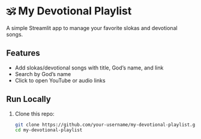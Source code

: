 # 🕉️ My Devotional Playlist

A simple Streamlit app to manage your favorite slokas and devotional songs.

## Features
- Add slokas/devotional songs with title, God’s name, and link
- Search by God’s name
- Click to open YouTube or audio links

## Run Locally

1. Clone this repo:
   ```bash
   git clone https://github.com/your-username/my-devotional-playlist.git
   cd my-devotional-playlist
